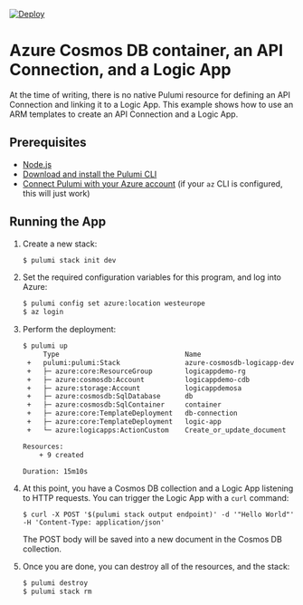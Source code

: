 [![Deploy](https://get.pulumi.com/new/button.svg)](https://app.pulumi.com/new)

# Azure Cosmos DB container, an API Connection, and a Logic App

At the time of writing, there is no native Pulumi resource for defining an API Connection and linking it to a Logic App. This example shows how to use an ARM templates to create an API Connection and a Logic App.

## Prerequisites

- [Node.js](https://nodejs.org/en/download/)
- [Download and install the Pulumi CLI](https://www.pulumi.com/docs/reference/install/)
- [Connect Pulumi with your Azure account](https://www.pulumi.com/docs/reference/clouds/azure/setup/) (if your `az` CLI is configured, this will just work)

## Running the App

1. Create a new stack:

    ```sh
    $ pulumi stack init dev
    ```

2. Set the required configuration variables for this program, and log into Azure:

    ```bash
    $ pulumi config set azure:location westeurope
    $ az login
    ```

3. Perform the deployment:

    ```sh
    $ pulumi up
         Type                               Name                         Status
     +   pulumi:pulumi:Stack                azure-cosmosdb-logicapp-dev  created
     +   ├─ azure:core:ResourceGroup        logicappdemo-rg              created
     +   ├─ azure:cosmosdb:Account          logicappdemo-cdb             created
     +   ├─ azure:storage:Account           logicappdemosa               created
     +   ├─ azure:cosmosdb:SqlDatabase      db                           created
     +   ├─ azure:cosmosdb:SqlContainer     container                    created
     +   ├─ azure:core:TemplateDeployment   db-connection                created
     +   ├─ azure:core:TemplateDeployment   logic-app                    created
     +   └─ azure:logicapps:ActionCustom    Create_or_update_document    created

    Resources:
        + 9 created

    Duration: 15m10s
    ```

4. At this point, you have a Cosmos DB collection and a Logic App listening to HTTP requests. You can trigger the Logic App with a `curl` command:

    ```
    $ curl -X POST '$(pulumi stack output endpoint)' -d '"Hello World"' -H 'Content-Type: application/json'
    ```

    The POST body will be saved into a new document in the Cosmos DB collection.

5. Once you are done, you can destroy all of the resources, and the stack:

    ```bash
    $ pulumi destroy
    $ pulumi stack rm
    ```
